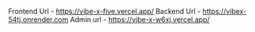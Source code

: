 Frontend Url - https://vibe-x-five.vercel.app/
Backend Url - https://vibex-54tj.onrender.com
Admin url - https://vibe-x-w6xj.vercel.app/
